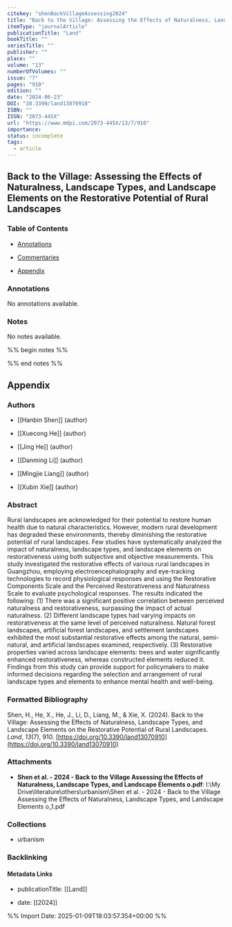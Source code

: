 ```yaml
---
citekey: "shenBackVillageAssessing2024"
title: "Back to the Village: Assessing the Effects of Naturalness, Landscape Types, and Landscape Elements on the Restorative Potential of Rural Landscapes"
itemType: "journalArticle"
publicationTitle: "Land"
bookTitle: ""
seriesTitle: ""
publisher: ""
place: ""
volume: "13"
numberOfVolumes: ""
issue: "7"
pages: "910"
edition: ""
date: "2024-06-23"
DOI: "10.3390/land13070910"
ISBN: ""
ISSN: "2073-445X"
url: "https://www.mdpi.com/2073-445X/13/7/910"
importance: 
status: incomplete
tags:
  - article
---
```


## Back to the Village: Assessing the Effects of Naturalness, Landscape Types, and Landscape Elements on the Restorative Potential of Rural Landscapes

### Table of Contents

- [Annotations](#annotations)

+ [Commentaries](#commentaries)

- [Appendix](#appendix)

### Annotations


No annotations available.


### Notes


No notes available.


%% begin notes %%

<!-- Write your personal notes here -->

%% end notes %%

## Appendix

### Authors


- [[Hanbin Shen]] (author)

- [[Xuecong He]] (author)

- [[Jing He]] (author)

- [[Danming Li]] (author)

- [[Mingjie Liang]] (author)

- [[Xubin Xie]] (author)



### Abstract

Rural landscapes are acknowledged for their potential to restore human health due to natural characteristics. However, modern rural development has degraded these environments, thereby diminishing the restorative potential of rural landscapes. Few studies have systematically analyzed the impact of naturalness, landscape types, and landscape elements on restorativeness using both subjective and objective measurements. This study investigated the restorative effects of various rural landscapes in Guangzhou, employing electroencephalography and eye-tracking technologies to record physiological responses and using the Restorative Components Scale and the Perceived Restorativeness and Naturalness Scale to evaluate psychological responses. The results indicated the following: (1) There was a significant positive correlation between perceived naturalness and restorativeness, surpassing the impact of actual naturalness. (2) Different landscape types had varying impacts on restorativeness at the same level of perceived naturalness. Natural forest landscapes, artificial forest landscapes, and settlement landscapes exhibited the most substantial restorative effects among the natural, semi-natural, and artificial landscapes examined, respectively. (3) Restorative properties varied across landscape elements: trees and water significantly enhanced restorativeness, whereas constructed elements reduced it. Findings from this study can provide support for policymakers to make informed decisions regarding the selection and arrangement of rural landscape types and elements to enhance mental health and well-being.


### Formatted Bibliography

Shen, H., He, X., He, J., Li, D., Liang, M., & Xie, X. (2024). Back to the Village: Assessing the Effects of Naturalness, Landscape Types, and Landscape Elements on the Restorative Potential of Rural Landscapes. _Land_, _13_(7), 910. [https://doi.org/10.3390/land13070910](https://doi.org/10.3390/land13070910)




### Attachments


- **Shen et al. - 2024 - Back to the Village Assessing the Effects of Naturalness, Landscape Types, and Landscape Elements o.pdf**: I:\My Drive\literature\others\urbanism\Shen et al. - 2024 - Back to the Village Assessing the Effects of Naturalness, Landscape Types, and Landscape Elements o_1.pdf




### Collections


- urbanism





### Backlinking


#### Metadata Links


- publicationTitle: [[Land]]




- date: [[2024]]





<!-- Any additional notes or comments -->


%% Import Date: 2025-01-09T18:03:57.354+00:00 %%

